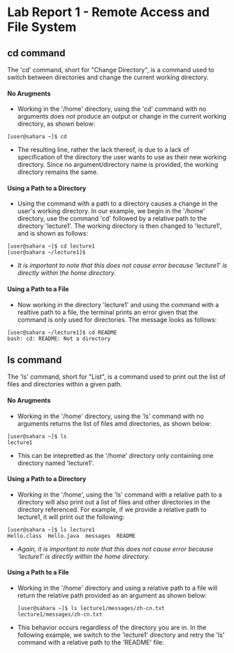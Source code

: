 # Lab Report 1 - Remote Access and File System 
## cd command
The 'cd' command, short for "Change Directory", is a command used to switch between directories and change the current working directory.
#### No Arugments  
* Working in the '/home' directory, using the 'cd' command with no arguments does not produce an output or change in the current working directory, as shown below:
```
[user@sahara ~]$ cd
```
* The resulting line, rather the lack thereof, is due to a lack of specification of the directory the user wants to use as their new working directory. Since no argument/directory name is provided, the working directory remains the same.  
#### Using a Path to a Directory 
* Using the command with a path to a directory causes a change in the user's working directory. In our example, we begin in the '/home' directory, use the command 'cd' followed by a relative path to the directory 'lecture1'. The working directory is then changed to 'lecture1', and is shown as follows:
```
[user@sahara ~]$ cd lecture1
[user@sahara ~/lecture1]$ 
```
* *It is important to note that this does not cause error because 'lecture1' is directly within the home directory.*  
#### Using a Path to a File 
* Now working in the directory 'lecture1' and using the command with a realtive path to a file, the terminal prints an error given that the command is only used for directories. The message looks as follows: 
```
[user@sahara ~/lecture1]$ cd README
bash: cd: README: Not a directory
```
## ls command
The 'ls' command, short for "List", is a command used to print out the list of files and directories within a given path.
#### No Arugments 
* Working in the '/home' directory, using the 'ls' command with no arguments returns the list of files amd directories, as shown below:
```
[user@sahara ~]$ ls 
lecture1
```
* This can be intepretted as the '/home' directory only containing one directory named 'lecture1'.
#### Using a Path to a Directory 
* Working in the '/home', using the 'ls' command with a relative path to a directory will also print out a list of files and other directories in the directory referenced. For example, if we provide a relative path to lecture1, it will print out the following:
```
[user@sahara ~]$ ls lecture1
Hello.class  Hello.java  messages  README
```
* *Again, it is important to note that this does not cause error because 'lecture1' is directly within the home directory.*  
#### Using a Path to a File 
* Working in the '/home' directory and using a relative path to a file will return the relative path provided as an argument as shown below:
  ```
  [user@sahara ~]$ ls lecture1/messages/zh-cn.txt
  lecture1/messages/zh-cn.txt
  ```
* This behavior occurs regardless of the directory you are in. In the following example, we switch to the 'lecture1' directory and retry the 'ls' command with a relative path to the 'README' file:
```

```

